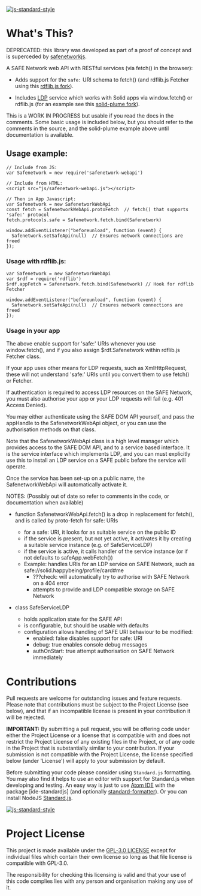 [![js-standard-style](https://img.shields.io/badge/code%20style-standard-brightgreen.svg?style=flat)](https://github.com/standard/standard)

# What's This?

DEPRECATED: this library was developed as part of a proof of concept and is superceded by [safenetworkjs](https://github.com/theWebalyst/safenetworkjs).

A SAFE Network web API with RESTful services (via fetch() in the browser):

- Adds support for the `safe:` URI schema to fetch() (and rdflib.js Fetcher using this [rdflib.js fork](https://github.com/theWebalyst/rdflib.js/tree/feature/safenetwork)).

- Includes [LDP](https://www.w3.org/TR/ldp/) service which works with Solid apps via window.fetch() or
rdflib.js (for an example see this [solid-plume fork](https://github.com/theWebalyst/solid-plume/tree/safenetwork-poc)).

This is a WORK IN PROGRESS but usable if you read the docs in the comments. Some basic usage is included below, but you should refer to the comments in the source, and the solid-plume example above until documentation is available.

## Usage example:

```
// Include from JS:
var Safenetwork = new require('safenetwork-webapi')

// Include from HTML:
<script src="js/safenetwork-webapi.js"></script>

// Then in App Javascript:
var Safenetwork = new SafenetworkWebApi
const fetch = SafenetworkWebApi.protoFetch  // fetch() that supports 'safe:' protocol
fetch.protocols.safe = Safenetwork.fetch.bind(Safenetwork)

window.addEventListener("beforeunload", function (event) {
  Safenetwork.setSafeApi(null)  // Ensures network connections are freed
});
```

### Usage with rdflib.js:

```
var Safenetwork = new SafenetworkWebApi
var $rdf = require('rdflib')
$rdf.appFetch = Safenetwork.fetch.bind(Safenetwork) // Hook for rdflib Fetcher

window.addEventListener("beforeunload", function (event) {
  Safenetwork.setSafeApi(null)  // Ensures network connections are freed
});
```

### Usage in your app

The above enable support for 'safe:' URIs whenever you use window.fetch(),
and if you also assign $rdf.Safenetwork within rdflib.js Fetcher class.

If your app uses other means for LDP requests, such as XmlHttpRequest,
these will not understand 'safe:' URIs until you convert them to
use fetch() or Fetcher.

If authentication is required to access LDP resources on the SAFE Network,
you must also authorise your app or your LDP requests will fail
(e.g. 401 Access Denied).

You may either authenticate using the SAFE DOM API yourself, and pass
the appHandle to the SafenetworkWebApi object, or you can use the
authorisation methods on that class.

Note that the SafenetworkWebApi class is a high level manager which
provides access to the SAFE DOM API, and to a service based interface.
It is the service interface which implements LDP, and you can
must explicitly use this to install an LDP service on a SAFE public
before the service will operate.

Once the service has been set-up on a public name, the SafenetworkWebApi
will automatically activate it.


NOTES:
(Possibly out of date so refer to comments in the code, or documentation when available)

* function SafenetworkWebApi.fetch() is a drop in replacement for fetch(), and is called by proto-fetch for safe: URIs
	* for a safe: URI, it looks for as suitable service on the public ID
	* if the service is present, but not yet active, it activates it by creating a suitable service instance (e.g. of SafeServiceLDP)
	* if the service is active, it calls handler of the service instance (or if not defaults to safeApp.webFetch())
	* Example: handles URIs for an LDP service on SAFE Network, such as  safe://solid.happybeing/profile/card#me
		* ???check: will automatically try to authorise with SAFE Network on a 404 error
		* attempts to provide and LDP compatible storage on SAFE Network

* class SafeServiceLDP
	* holds application state for the SAFE API
	* is configurable, but should be usable with defaults
	* configuration allows handling of SAFE URI behaviour to be modified:
		* enabled:		false disables support for safe: URI
		* debug:			true enables console debug messages
		* authOnStart:	true attempt authorisation on SAFE Network immediately

# Contributions
Pull requests are welcome for outstanding issues and feature requests. Please note that contributions must be subject to the Project License (see below), and that if an incompatible license is present in your contribution it will be rejected.

**IMPORTANT:** By submitting a pull request, you will be offering code under either the Project License or a license that is compatible with and does not restrict the Project License of any existing files in the Project, or of any code in the Project that is substantially similar to your contribution. If your submission is not compatible with the Project License, the license specified below (under 'License') will apply to your submission by default.

Before submitting your code please consider using `Standard.js` formatting. You may also find it helps to use an editor with support for Standard.js when developing and testing. An easy way is just to use [Atom IDE](https://atom.io/packages/atom-ide-ui) with the package [ide-standardjs] (and optionally [standard-formatter](https://atom.io/packages/standard-formatter)). Or you can install NodeJS [Standard.js](https://standardjs.com/).

[![js-standard-style](https://cdn.rawgit.com/feross/standard/master/badge.svg)](https://github.com/standard/standard)

# Project License
This project is made available under the [GPL-3.0 LICENSE](https://opensource.org/licenses/GPL-3.0) except for individual files which contain their own license so long as that file license is compatible with GPL-3.0. 

The responsibility for checking this licensing is valid and that your use of this code complies lies with any person and organisation making any use of it.